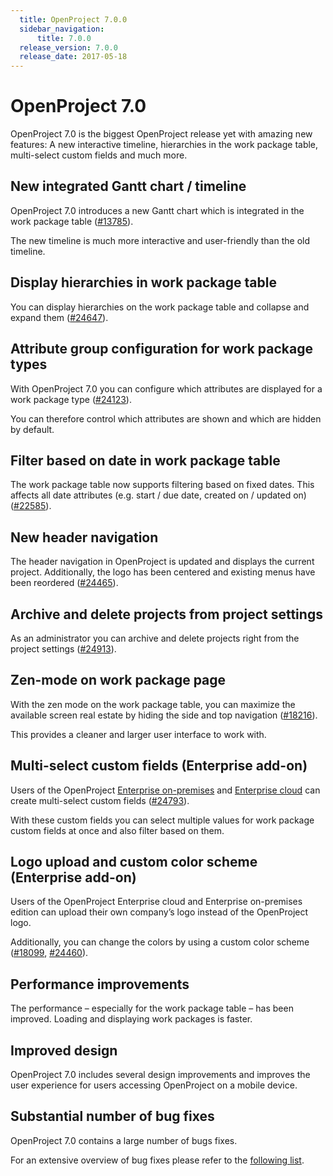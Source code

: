 ```yaml
---
  title: OpenProject 7.0.0
  sidebar_navigation:
      title: 7.0.0
  release_version: 7.0.0
  release_date: 2017-05-18
---
```



# OpenProject 7.0

OpenProject 7.0 is the biggest OpenProject release yet with amazing new
features: A new interactive timeline, hierarchies in the work package
table, multi-select custom fields and much more.

## New integrated Gantt chart / timeline

OpenProject 7.0 introduces a new Gantt chart which is integrated in the
work package table ([#13785](https://community.openproject.com/projects/openproject/work_packages/13785)).

The new timeline is much more interactive and user-friendly than the old
timeline.



## Display hierarchies in work package table

You can display hierarchies on the work package table and collapse and
expand them
([#24647](https://community.openproject.com/projects/openproject/work_packages/24647)).



## Attribute group configuration for work package types

With OpenProject 7.0 you can configure which attributes
are displayed for a work package type
([#24123](https://community.openproject.com/projects/openproject/work_packages/24123)).

You can therefore control which attributes are shown and which are
hidden by default.



## Filter based on date in work package table

The work package table now supports filtering based on fixed dates. This
affects all date attributes (e.g. start / due date, created on / updated
on)
([#22585](https://community.openproject.com/projects/telekom/work_packages/22585)).



## New header navigation

The header navigation in OpenProject is updated and displays the current
project. Additionally, the logo has been centered and existing menus
have been reordered
([#24465](https://community.openproject.com/projects/design/work_packages/24465)).



## Archive and delete projects from project settings

As an administrator you can archive and delete projects right from the
project settings
([#24913](https://community.openproject.com/projects/openproject/work_packages/24913)).



## Zen-mode on work package page

With the zen mode on the work package table, you can maximize the
available screen real estate by hiding the side and top navigation
([#18216](https://community.openproject.com/projects/openproject/work_packages/18216)).

This provides a cleaner and larger user interface to work with.



## Multi-select custom fields (Enterprise add-on)

Users of the OpenProject [Enterprise on-premises](https://www.openproject.org/enterprise-edition/) 
and [Enterprise cloud](https://www.openproject.org/hosting/) can create multi-select
custom fields
([#24793](https://community.openproject.com/projects/openproject/work_packages/24793)).

With these custom fields you can select multiple values for work package
custom fields at once and also filter based on them.



## Logo upload and custom color scheme (Enterprise add-on)

Users of the OpenProject Enterprise cloud and Enterprise on-premises edition can upload
their own company’s logo instead of the OpenProject logo.

Additionally, you can change the colors by using a custom color scheme
([#18099](https://community.openproject.com/projects/gmbh/work_packages/18099),
[#24460](https://community.openproject.com/projects/gmbh/work_packages/24460)).



## Performance improvements

The performance – especially for the work package table – has been improved. Loading and displaying work packages is faster.

## Improved design

OpenProject 7.0 includes several design improvements and improves the
user experience for users accessing OpenProject on a mobile device.

## Substantial number of bug fixes

OpenProject 7.0 contains a large number of bugs fixes.

For an extensive overview of bug fixes please refer to the [following
list](https://community.openproject.com/projects/openproject/work_packages?query_props=%7B%22c%22:%5B%22id%22,%22subject%22,%22type%22,%22status%22,%22assignee%22%5D,%22p%22:%22openproject%22,%22t%22:%22parent:desc%22,%22f%22:%5B%7B%22n%22:%22version%22,%22o%22:%22%253D%22,%22t%22:%22list_optional%22,%22v%22:%22750%22%7D,%7B%22n%22:%22type%22,%22o%22:%22%253D%22,%22t%22:%22list_model%22,%22v%22:%221%22%7D,%7B%22n%22:%22subprojectId%22,%22o%22:%22*%22,%22t%22:%22list_subprojects%22,%22v%22:%5B%5D%7D%5D,%22pa%22:1,%22pp%22:20%7D).

